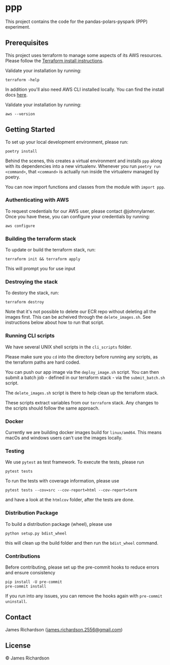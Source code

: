 # ppp

This project contains the code for the pandas-polars-pyspark (PPP) experiment.

## Prerequisites
This project uses terraform to manage some aspects of its AWS resources.
Please follow the [Terraform install instructions](https://developer.hashicorp.com/terraform/tutorials/aws-get-started/install-cli).

Validate your installation by running:

    terraform -help


In addition you'll also need AWS CLI installed locally. You can find the install docs [here](https://docs.aws.amazon.com/cli/latest/userguide/getting-started-install.html).

Validate your installation by running:

    aws --version

## Getting Started

To set up your local development environment, please run:

    poetry install

Behind the scenes, this creates a virtual environment and installs `ppp` along with its dependencies into a new virtualenv. Whenever you run `poetry run <command>`, that `<command>` is actually run inside the virtualenv managed by poetry.

You can now import functions and classes from the module with `import ppp`.

### Authenticating with AWS
To request credentials for our AWS user, please contact @johnnylarner. Once you have these, you can configure your credentials by running:

    aws configure

### Building the terraform stack
To update or build the terraform stack, run:

    terraform init && terraform apply

This will prompt you for use input

### Destroying the stack
To destory the stack, run:

    terraform destroy

Note that it's not possible to delete our ECR repo without deleting all the images first. This can be acheived through the `delete_images.sh`. See instructions below about how to run that script.

### Running CLI scripts
We have several UNIX shell scripts in the `cli_scripts` folder.

Please make sure you `cd` into the directory before running any scripts, as the terraform paths are hard coded.

You can push our app image via the `deploy_image.sh` script. You can then submit a batch job - defined in our terraform stack - via the `submit_batch.sh` script.

The `delete_images.sh` script is there to help clean up the terraform stack.

These scripts extract variables from our `terraform` stack. Any changes to the scripts should follow the same approach.

### Docker
Currently we are building docker images build for `linux/amd64`. This means macOs and windows users can't use the images locally.

### Testing

We use `pytest` as test framework. To execute the tests, please run

    pytest tests

To run the tests with coverage information, please use

    pytest tests --cov=src --cov-report=html --cov-report=term

and have a look at the `htmlcov` folder, after the tests are done.

### Distribution Package

To build a distribution package (wheel), please use

    python setup.py bdist_wheel

this will clean up the build folder and then run the `bdist_wheel` command.

### Contributions

Before contributing, please set up the pre-commit hooks to reduce errors and ensure consistency

    pip install -U pre-commit
    pre-commit install

If you run into any issues, you can remove the hooks again with `pre-commit uninstall`.

## Contact

James Richardson (james.richardson.2556@gmail.com)

## License

© James Richardson
